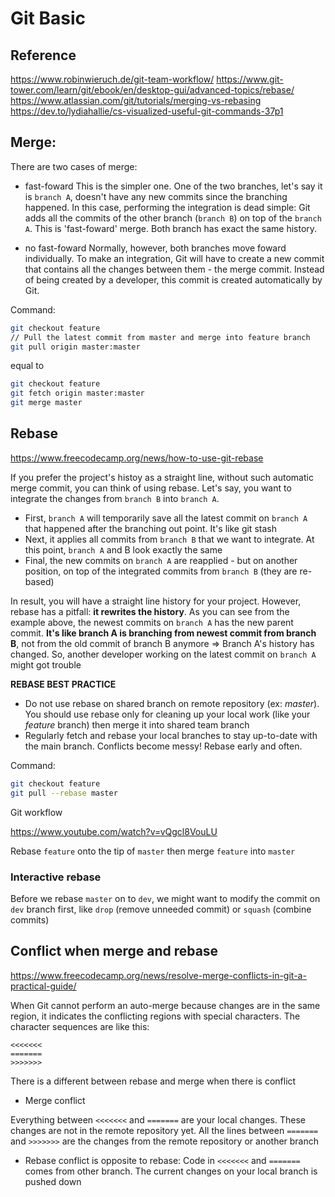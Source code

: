 # Git Basic

## Reference

<https://www.robinwieruch.de/git-team-workflow/>
<https://www.git-tower.com/learn/git/ebook/en/desktop-gui/advanced-topics/rebase/>
<https://www.atlassian.com/git/tutorials/merging-vs-rebasing>
<https://dev.to/lydiahallie/cs-visualized-useful-git-commands-37p1>

## Merge:

There are two cases of merge:
- fast-foward
This is the simpler one. One of the two branches, let's say it is `branch A`, doesn't have any new commits since the branching happened.
In this case, performing the integration is dead simple: Git adds all the commits of the other branch (`branch B`) on top of the `branch A`. This is 'fast-foward' merge. Both branch has exact the same history.

- no fast-foward
Normally, however, both branches move foward individually.
To make an integration, Git will have to create a new commit that contains all the changes between them - the merge commit. Instead of being created by a developer, this commit is created automatically by Git.

Command:
```bash
git checkout feature
// Pull the latest commit from master and merge into feature branch
git pull origin master:master
```
equal to
```bash
git checkout feature
git fetch origin master:master
git merge master
```

## Rebase

<https://www.freecodecamp.org/news/how-to-use-git-rebase>

If you prefer the project's histoy as a straight line, without such automatic merge commit, you can think of using rebase.
Let's say, you want to integrate the changes from `branch B` into `branch A`.

- First, `branch A` will temporarily save all the latest commit on `branch A` that happened after the branching out point. It's like git stash
- Next, it applies all commits from `branch B` that we want to integrate. At this point, `branch A` and B look exactly the same
- Final, the new commits on `branch A` are reapplied - but on another position, on top of the integrated commits from `branch B` (they are re-based)

In result, you will have a straight line history for your project. However, rebase has a pitfall: **it rewrites the history**.
As you can see from the example above, the newest commits on `branch A` has the new parent commit. **It's like branch A is branching from newest commit from branch B**, not from the old commit of branch B anymore => Branch A's history has changed. So, another developer working on the latest commit on `branch A` might got trouble

**REBASE BEST PRACTICE**
- Do not use rebase on shared branch on remote repository (ex: *master*). You should use rebase only for cleaning up your local work (like your *feature* branch) then merge it into shared team branch
- Regularly fetch and rebase your local branches to stay up-to-date with the main branch. Conflicts become messy! Rebase early and often.

Command:
```bash
git checkout feature
git pull --rebase master
```

Git workflow

<https://www.youtube.com/watch?v=vQgcl8VouLU>

Rebase `feature` onto the tip of `master` then merge `feature` into `master`

### Interactive rebase

Before we rebase `master` on to `dev`, we might want to modify the commit on `dev` branch first, like `drop` (remove unneeded commit) or `squash` (combine commits)

## Conflict when merge and rebase

<https://www.freecodecamp.org/news/resolve-merge-conflicts-in-git-a-practical-guide/>

When Git cannot perform an auto-merge because changes are in the same region, it indicates the conflicting regions with special characters. The character sequences are like this:

```
<<<<<<<
=======
>>>>>>>
```

There is a different between rebase and merge when there is conflict

- Merge conflict

Everything between `<<<<<<<` and `=======` are your local changes. These changes are not in the remote repository yet. All the lines between `=======` and `>>>>>>>` are the changes from the remote repository or another branch

- Rebase conflict is opposite to rebase: Code in `<<<<<<<` and `=======` comes from other branch. The current changes on your local branch is pushed down
